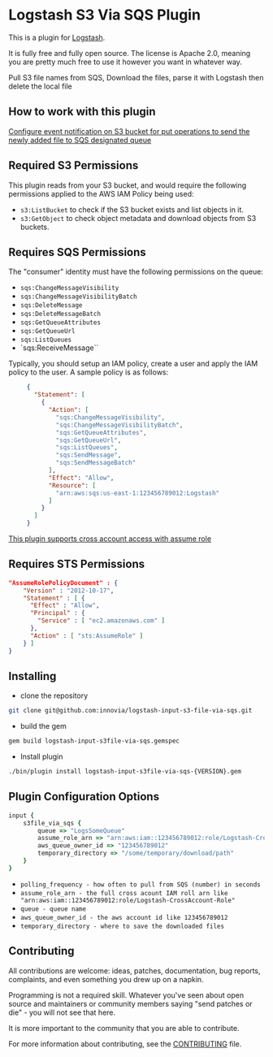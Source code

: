 # Logstash S3 Via SQS Plugin

This is a plugin for [Logstash](https://github.com/elastic/logstash).

It is fully free and fully open source. The license is Apache 2.0, meaning you are pretty much free to use it however you want in whatever way.

Pull S3 file names from SQS, Download the files, parse it with Logstash then delete the local file


## How to work with this plugin
[Configure event notification on S3 bucket for put operations to send the newly added file to SQS designated queue](https://aws.amazon.com/blogs/aws/s3-event-notification)

## Required S3 Permissions
This plugin reads from your S3 bucket, and would require the following
permissions applied to the AWS IAM Policy being used:

* `s3:ListBucket` to check if the S3 bucket exists and list objects in it.
* `s3:GetObject` to check object metadata and download objects from S3 buckets.

## Requires SQS Permissions
The "consumer" identity must have the following permissions on the queue:

  * `sqs:ChangeMessageVisibility`
  * `sqs:ChangeMessageVisibilityBatch`
  * `sqs:DeleteMessage`
  * `sqs:DeleteMessageBatch`
  * `sqs:GetQueueAttributes`
  * `sqs:GetQueueUrl`
  * `sqs:ListQueues`
  * `sqs:ReceiveMessage``

 Typically, you should setup an IAM policy, create a user and apply the IAM policy to the user.
 A sample policy is as follows:
````json
     {
       "Statement": [
         {
           "Action": [
             "sqs:ChangeMessageVisibility",
             "sqs:ChangeMessageVisibilityBatch",
             "sqs:GetQueueAttributes",
             "sqs:GetQueueUrl",
             "sqs:ListQueues",
             "sqs:SendMessage",
             "sqs:SendMessageBatch"
           ],
           "Effect": "Allow",
           "Resource": [
             "arn:aws:sqs:us-east-1:123456789012:Logstash"
           ]
         }
       ]
     }
````
[This plugin supports cross account access with assume role](https://blogs.aws.amazon.com/security/post/Tx70F69I9G8TYG/How-to-enable-cross-account-access-to-the-AWS-Management-Console)
## Requires STS Permissions
```json
"AssumeRolePolicyDocument" : {
    "Version" : "2012-10-17",
    "Statement" : [ {
      "Effect" : "Allow",
      "Principal" : {
        "Service" : [ "ec2.amazonaws.com" ]
      },
      "Action" : [ "sts:AssumeRole" ]
    } ]
}
```

## Installing
- clone the repository
```bash
git clone git@github.com:innovia/logstash-input-s3-file-via-sqs.git
```
- build the gem
```bash
gem build logstash-input-s3file-via-sqs.gemspec
```
- Install plugin
```bash
./bin/plugin install logstash-input-s3file-via-sqs-{VERSION}.gem
```

## Plugin Configuration Options
```ruby
input {
    s3file_via_sqs {
        queue => "LogsSomeQueue"
        assume_role_arn => "arn:aws:iam::123456789012:role/Logstash-CrossAccount-Role"
        aws_queue_owner_id => "123456789012"
        temporary_directory => "/some/temporary/download/path"
    }
}

```

 * `polling_frequency - how often to pull from SQS (number) in seconds`
 * `assume_role_arn - the full cross acount IAM roll arn like "arn:aws:iam::123456789012:role/Logstash-CrossAccount-Role"`
 * `queue - queue name`
 * `aws_queue_owner_id - the aws account id like 123456789012`
 * `temporary_directory - where to save the downloaded files`


## Contributing

All contributions are welcome: ideas, patches, documentation, bug reports, complaints, and even something you drew up on a napkin.

Programming is not a required skill. Whatever you've seen about open source and maintainers or community members  saying "send patches or die" - you will not see that here.

It is more important to the community that you are able to contribute.

For more information about contributing, see the [CONTRIBUTING](https://github.com/elastic/logstash/blob/master/CONTRIBUTING.md) file.
